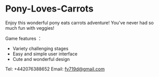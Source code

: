 # Pony-Loves-Carrots

Enjoy this wonderful pony eats carrots adventure! You've never had so much fun with veggies!


Game features ：

- Variety challenging stages
- Easy and simple user interface
- Cute and wonderful design 

Tel: +442076388652
Email: fv719d@gmail.com
